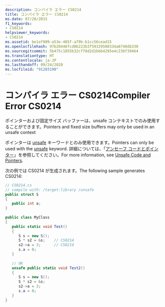 ```yaml
---
description: コンパイラ エラー CS0214
title: コンパイラ エラー CS0214
ms.date: 07/20/2015
f1_keywords:
- CS0214
helpviewer_keywords:
- CS0214
ms.assetid: be1ef909-a53e-485f-a79b-b1cc56cead15
ms.openlocfilehash: 97b20446fcd0b223b3f59329508334a8740db330
ms.sourcegitcommit: 5b475c1855b32cf78d2d1bbb4295e4c236f39464
ms.translationtype: HT
ms.contentlocale: ja-JP
ms.lasthandoff: 09/24/2020
ms.locfileid: "91203190"
---
```

# <a name="compiler-error-cs0214"></a><span data-ttu-id="a8a1e-103">コンパイラ エラー CS0214</span><span class="sxs-lookup"><span data-stu-id="a8a1e-103">Compiler Error CS0214</span></span>

<span data-ttu-id="a8a1e-104">ポインターおよび固定サイズ バッファーは、unsafe コンテキストでのみ使用することができます。</span><span class="sxs-lookup"><span data-stu-id="a8a1e-104">Pointers and fixed size buffers may only be used in an unsafe context</span></span>  
  
 <span data-ttu-id="a8a1e-105">ポインターは [unsafe](../language-reference/keywords/unsafe.md) キーワードとのみ使用できます。</span><span class="sxs-lookup"><span data-stu-id="a8a1e-105">Pointers can only be used with the [unsafe](../language-reference/keywords/unsafe.md) keyword.</span></span> <span data-ttu-id="a8a1e-106">詳細については、「[アンセーフ コードとポインター](../programming-guide/unsafe-code-pointers/index.md)」を参照してください。</span><span class="sxs-lookup"><span data-stu-id="a8a1e-106">For more information, see [Unsafe Code and Pointers](../programming-guide/unsafe-code-pointers/index.md).</span></span>  
  
 <span data-ttu-id="a8a1e-107">次の例では CS0214 が生成されます。</span><span class="sxs-lookup"><span data-stu-id="a8a1e-107">The following sample generates CS0214:</span></span>  
  
```csharp  
// CS0214.cs  
// compile with: /target:library /unsafe  
public struct S  
{  
   public int a;  
}  
  
public class MyClass  
{  
   public static void Test()  
   {  
      S s = new S();  
      S * s2 = &s;    // CS0214  
      s2->a = 3;      // CS0214  
      s.a = 0;  
   }  
  
   // OK  
   unsafe public static void Test2()  
   {  
      S s = new S();  
      S * s2 = &s;  
      s2->a = 3;  
      s.a = 0;  
   }  
}  
```
